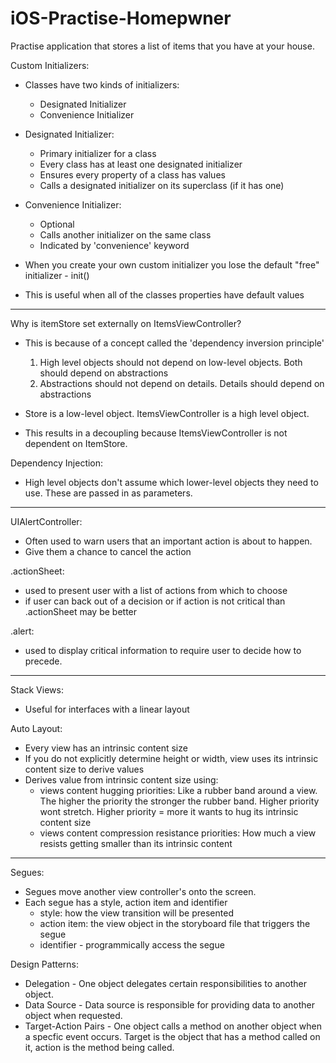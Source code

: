 # iOS-Practise-Homepwner

Practise application that stores a list of items that you have at your house.

Custom Initializers:
- Classes have two kinds of initializers:
    - Designated Initializer
    - Convenience Initializer
    
- Designated Initializer:
    - Primary initializer for a class
    - Every class has at least one designated initializer
    - Ensures every property of a class has values
    - Calls a designated initializer on its superclass (if it has one)
    
- Convenience Initializer:
    - Optional
    - Calls another initializer on the same class 
    - Indicated by 'convenience' keyword
    
- When you create your own custom initializer you lose the default "free" initializer - init() 
- This is useful when all of the classes properties have default values

-----------------------------------------------------------------------------------------------------------------------------------

Why is itemStore set externally on ItemsViewController?
- This is because of a concept called the 'dependency inversion principle'
    1. High level objects should not depend on low-level objects. Both should depend on abstractions
    2. Abstractions should not depend on details. Details should depend on abstractions
    
- Store is a low-level object. ItemsViewController is a high level object.
- This results in a decoupling because ItemsViewController is not dependent on ItemStore.

Dependency Injection:
- High level objects don't assume which lower-level objects they need to use. These are passed in as parameters.

-----------------------------------------------------------------------------------------------------------------------------------

UIAlertController:
- Often used to warn users that an important action is about to happen.
- Give them a chance to cancel the action

.actionSheet:
- used to present user with a list of actions from which to choose
- if user can back out of a decision or if action is not critical than .actionSheet may be better

.alert:
- used to display critical information to require user to decide how to precede.

-----------------------------------------------------------------------------------------------------------------------------------

Stack Views:
- Useful for interfaces with a linear layout 

Auto Layout:
- Every view has an intrinsic content size
- If you do not explicitly determine height or width, view uses its intrinsic content size to derive values
- Derives value from intrinsic content size using:
    - views content hugging priorities: Like a rubber band around a view. The higher the priority the stronger the rubber band. Higher priority wont stretch. Higher priority = more it wants to hug its intrinsic content size
    - views content compression resistance priorities: How much a view resists getting smaller than its intrinsic content 

-----------------------------------------------------------------------------------------------------------------------------------

Segues:
- Segues move another view controller's onto the screen.
- Each segue has a style, action item and identifier
    - style: how the view transition will be presented
    - action item: the view object in the storyboard file that triggers the segue
    - identifier - programmically access the segue
    


Design Patterns:

- Delegation - One object delegates certain responsibilities to another object.
- Data Source - Data source is responsible for providing data to another object when requested.
- Target-Action Pairs - One object calls a method on another object when a specfic event occurs. Target is the object that has a method called on it, action is the method being called. 

